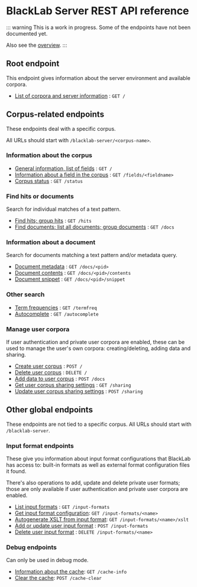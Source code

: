 # BlackLab Server REST API reference

::: warning
This is a work in progress. Some of the endpoints have not been documented yet.

Also see the [overview](../overview.md).
:::

<!-- (used this [template](https://github.com/jamescooke/restapidocs/tree/master/examples)) -->

## Root endpoint

This endpoint gives information about the server environment and available corpora.

* [List of corpora and server information](get.md) : `GET /`


## Corpus-related endpoints

These endpoints deal with a specific corpus.

All URLs should start with `/blacklab-server/<corpus-name>`.

### Information about the corpus

* [General information, list of fields](corpus/get.md) : `GET /`
* [Information about a field in the corpus](corpus/fields/fieldname/get.md) : `GET /fields/<fieldname>`
* [Corpus status](corpus/status/get.md) : `GET /status`

### Find hits or documents

Search for individual matches of a text pattern.

* [Find hits; group hits](corpus/hits/get.md) : `GET /hits`
* [Find documents; list all documents; group documents](corpus/docs/get.md) : `GET /docs`

### Information about a document

Search for documents matching a text pattern and/or metadata query.

* [Document metadata](corpus/docs/pid/get.md) : `GET /docs/<pid>`
* [Document contents](corpus/docs/pid/contents/get.md) : `GET /docs/<pid>/contents`
* [Document snippet](corpus/docs/pid/snippet/get.md) : `GET /docs/<pid>/snippet`

### Other search

* [Term frequencies](corpus/termfreq/get.md) : `GET /termfreq`
* [Autocomplete](corpus/autocomplete/get.md) : `GET /autocomplete`

### Manage user corpora

If user authentication and private user corpora are enabled, these can be used to manage the user's own corpora: creating/deleting, adding data and sharing.

* [Create user corpus](corpus/post.md) : `POST /`
* [Delete user corpus](corpus/delete.md) : `DELETE /`
* [Add data to user corpus](corpus/docs/post.md) : `POST /docs`
* [Get user corpus sharing settings](corpus/sharing/get.md) : `GET /sharing`
* [Update user corpus sharing settings](corpus/sharing/post.md) : `POST /sharing`

## Other global endpoints

These endpoints are not tied to a specific corpus.  All URLs should start with `/blacklab-server`.

### Input format endpoints

These give you information about input format configurations that BlackLab has access to: built-in formats as well as external format configuration files it found.

There's also operations to add, update and delete private user formats; those are only available if user authentication and private user corpora are enabled.

* [List input formats](input-formats/get.md) : `GET /input-formats`
* [Get input format configuration](input-formats/name/get.md): `GET /input-formats/<name>`
* [Autogenerate XSLT from input format](input-formats/name/xslt/get.md): `GET /input-formats/<name>/xslt`
* [Add or update user input format](input-formats/post.md) : `POST /input-formats`
* [Delete user input format](input-formats/name/delete.md) : `DELETE /input-formats/<name>`

### Debug endpoints

Can only be used in debug mode.

* [Information about the cache](cache-info.md): `GET /cache-info`
* [Clear the cache](cache-clear.md): `POST /cache-clear`

